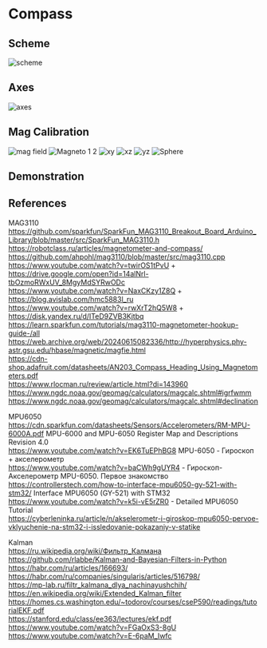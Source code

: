 # Compass
## Scheme

![scheme](https://github.com/user-attachments/assets/4b1447a6-5874-46ab-a3f3-a32d86fc24a2)



## Axes

![axes](https://github.com/user-attachments/assets/d20e5e57-769d-41bb-b542-b03475c17928)


## Mag Calibration

![mag field](https://github.com/user-attachments/assets/f7c7fce5-384b-4dcf-b3cf-7372eeae1ae3)
![Magneto 1 2](https://github.com/user-attachments/assets/78f23f2b-ed7f-49e5-8552-4aae633101ad)
![xy](https://github.com/user-attachments/assets/59d43db9-dc99-417b-803e-5247837128b3)
![xz](https://github.com/user-attachments/assets/ee1c641b-aaca-4033-95d8-8f89c98810d0)
![yz](https://github.com/user-attachments/assets/0086fb2d-4b87-44b4-9e92-f8f14214c559)
![Sphere](https://github.com/user-attachments/assets/05b1cf55-0cfe-4fdf-bafa-5b17e8b817e7)


## Demonstration



## References
MAG3110     
https://github.com/sparkfun/SparkFun_MAG3110_Breakout_Board_Arduino_Library/blob/master/src/SparkFun_MAG3110.h   
https://robotclass.ru/articles/magnetometer-and-compass/    
https://github.com/ahpohl/mag3110/blob/master/src/mag3110.cpp    
https://www.youtube.com/watch?v=twirOS1tPvU + https://drive.google.com/open?id=14alNrl-tbOzmoRWxUV_8MgyMdSYRwODc    
https://www.youtube.com/watch?v=NaxCKzy1Z8Q + https://blog.avislab.com/hmc5883l_ru   
https://www.youtube.com/watch?v=rwXrT2hQ5W8 + https://disk.yandex.ru/d/ITeD9ZVB3Kjtbq   
https://learn.sparkfun.com/tutorials/mag3110-magnetometer-hookup-guide-/all   
https://web.archive.org/web/20240615082336/http://hyperphysics.phy-astr.gsu.edu/hbase/magnetic/magfie.html   
https://cdn-shop.adafruit.com/datasheets/AN203_Compass_Heading_Using_Magnetometers.pdf   
https://www.rlocman.ru/review/article.html?di=143960   
https://www.ngdc.noaa.gov/geomag/calculators/magcalc.shtml#igrfwmm   
https://www.ngdc.noaa.gov/geomag/calculators/magcalc.shtml#declination    

MPU6050     
https://cdn.sparkfun.com/datasheets/Sensors/Accelerometers/RM-MPU-6000A.pdf MPU-6000 and MPU-6050 Register Map and Descriptions Revision 4.0  
https://www.youtube.com/watch?v=EK6TuEPhBG8 MPU-6050 - Гироскоп + акселeрометр  
https://www.youtube.com/watch?v=baCWh9gUYR4 - Гироскоп-Акселерометр MPU-6050. Первое знакомство  
https://controllerstech.com/how-to-interface-mpu6050-gy-521-with-stm32/ Interface MPU6050 (GY-521) with STM32  
https://www.youtube.com/watch?v=k5i-vE5rZR0 - Detailed MPU6050 Tutorial  
https://cyberleninka.ru/article/n/akselerometr-i-giroskop-mpu6050-pervoe-vklyuchenie-na-stm32-i-issledovanie-pokazaniy-v-statike   

Kalman   
https://ru.wikipedia.org/wiki/Фильтр_Калмана    
https://github.com/rlabbe/Kalman-and-Bayesian-Filters-in-Python    
https://habr.com/ru/articles/166693/    
https://habr.com/ru/companies/singularis/articles/516798/    
https://mp-lab.ru/filtr_kalmana_dlya_nachinayushchih/   
https://en.wikipedia.org/wiki/Extended_Kalman_filter   
https://homes.cs.washington.edu/~todorov/courses/cseP590/readings/tutorialEKF.pdf   
https://stanford.edu/class/ee363/lectures/ekf.pdf   
https://www.youtube.com/watch?v=FGaOxS3-8gU   
https://www.youtube.com/watch?v=E-6paM_Iwfc   
